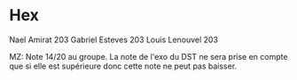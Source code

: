 # Hex

Nael Amirat 203
Gabriel Esteves 203
Louis Lenouvel 203

MZ: Note 14/20 au groupe. La note de l'exo du DST ne sera prise en compte que si elle est supérieure donc cette note ne peut pas baisser.
